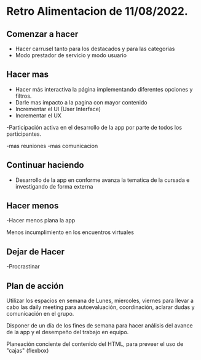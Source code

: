 # Retro Alimentacion de 11/08/2022.

## Comenzar a hacer 
- Hacer carrusel tanto para los destacados y para las categorias
- Modo prestador de servicio y modo usuario

## Hacer mas
- Hacer más interactiva la página implementando diferentes opciones y filtros.
- Darle mas impacto a la pagina con mayor contenido
- Incrementar el UI (User Interface)
- Incrementar el UX 

-Participación activa en el desarrollo de la app por parte de todos los participantes. 


-mas reuniones
-mas comunicacion

## Continuar haciendo
- Desarrollo de la app en conforme avanza la tematica de la cursada e investigando de forma externa 

## Hacer menos
-Hacer menos plana la app

Menos incumplimiento en los encuentros virtuales 


## Dejar de Hacer
-Procrastinar 

## Plan de acción 
 Utilizar los espacios en semana de Lunes, miercoles, viernes para llevar a cabo las daily meeting para autoevaluación, coordinación, aclarar dudas y comunicación en el grupo. 

 Disponer de un día de los fines de semana para hacer análisis del avance de la app y el desempeño del trabajo en equipo. 

Planeación conciente del contenido del HTML, para preveer el uso de  "cajas" (flexbox)  
